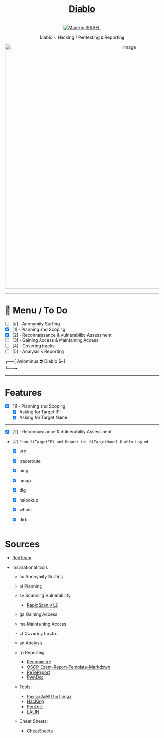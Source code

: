 <div align="center">

# [Diablo](https://github.com/Anlominus/Diablo)
  
  <a href=""><br><img title="Made in ISRAEL" src="https://img.shields.io/badge/MADE%20IN-ISRAEL-blue?style=for-the-badge"></a>

Diablo ~ Hacking / Pentesting & Reporting
  
<img width="801" alt="image" src="https://user-images.githubusercontent.com/51442719/170010336-39176f7e-b5dc-4f31-81ca-4b4144e6938c.png">

</div>

---

# 📜 Menu / To Do

- [ ] [a] - Anonymity Surfing
- [x] [1] - Planning and Scoping
- [x] [2] - Reconnaissance & Vulnerability Assessment
- [ ] [3] - Gaining Access & Maintaining Access
- [ ] [4] - Covering tracks
- [ ] [5] - Analysis & Reporting

┌──[ Anlominus 👽 Diablo $~]  
└──╼  

---

# Features

- [x] [1] - Planning and Scoping
  - [x] Asking for Target IP:
  - [x] Asking for Target Name:  

---

- [x] [2] - Reconnaissance & Vulnerability Assessment 
- [#] `Scan ${TargetIP} and Report to: ${TargetName}-Diablo.Log.md` 
  - [x] arp
  - [x] traceroute
  - [x] ping
  - [x] nmap
  - [x] dig
  - [x] nslookup
  - [x] whois
  - [x] dirb


---

# Sources

- [RedTeam](https://github.com/Anlominus/RedTeam)

- Inspirational tools
  - as Anonymity Surfing
  - pl Planning
  - sv Scanning Vulnerability
    - [RapidScan v1.2](https://github.com/skavngr/rapidscan)
  - ga Gaining Access
  - ma Maintaining Access
  - ct Covering tracks
  - an Analysis
  - rp Reporting
    - [Reconnoitre](https://github.com/codingo/Reconnoitre)
    - [OSCP-Exam-Report-Template-Markdown](https://github.com/noraj/OSCP-Exam-Report-Template-Markdown)
    - [PeTeReport](https://github.com/1modm/petereport)
    - [PwnDoc](https://github.com/pwndoc/pwndoc)

  - Tools:
    - [PayloadsAllTheThings](https://github.com/swisskyrepo/PayloadsAllTheThings)
    - [HacKing](https://github.com/Anlominus/HacKing)
    - [PenTest](https://github.com/Anlominus/PenTest)
    - [LALIN](https://github.com/screetsec/LALIN)

  - Cheat Sheets:
    - [CheatSheets](https://github.com/Anlominus/CheatSheets)

